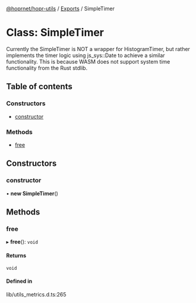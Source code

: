 [@hoprnet/hopr-utils](../README.md) / [Exports](../modules.md) / SimpleTimer

# Class: SimpleTimer

Currently the SimpleTimer is NOT a wrapper for HistogramTimer,
but rather implements the timer logic using js_sys::Date to achieve a similar functionality.
This is because WASM does not support system time functionality from the Rust stdlib.

## Table of contents

### Constructors

- [constructor](SimpleTimer.md#constructor)

### Methods

- [free](SimpleTimer.md#free)

## Constructors

### constructor

• **new SimpleTimer**()

## Methods

### free

▸ **free**(): `void`

#### Returns

`void`

#### Defined in

lib/utils_metrics.d.ts:265
